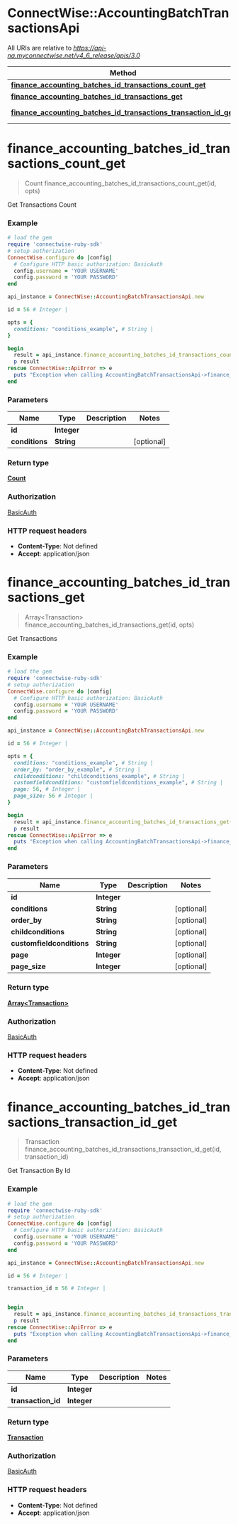 # ConnectWise::AccountingBatchTransactionsApi

All URIs are relative to *https://api-na.myconnectwise.net/v4_6_release/apis/3.0*

Method | HTTP request | Description
------------- | ------------- | -------------
[**finance_accounting_batches_id_transactions_count_get**](AccountingBatchTransactionsApi.md#finance_accounting_batches_id_transactions_count_get) | **GET** /finance/accounting/batches/{id}/transactions/count | 
[**finance_accounting_batches_id_transactions_get**](AccountingBatchTransactionsApi.md#finance_accounting_batches_id_transactions_get) | **GET** /finance/accounting/batches/{id}/transactions | 
[**finance_accounting_batches_id_transactions_transaction_id_get**](AccountingBatchTransactionsApi.md#finance_accounting_batches_id_transactions_transaction_id_get) | **GET** /finance/accounting/batches/{id}/transactions/{transactionId} | 


# **finance_accounting_batches_id_transactions_count_get**
> Count finance_accounting_batches_id_transactions_count_get(id, opts)



Get Transactions Count

### Example
```ruby
# load the gem
require 'connectwise-ruby-sdk'
# setup authorization
ConnectWise.configure do |config|
  # Configure HTTP basic authorization: BasicAuth
  config.username = 'YOUR USERNAME'
  config.password = 'YOUR PASSWORD'
end

api_instance = ConnectWise::AccountingBatchTransactionsApi.new

id = 56 # Integer | 

opts = { 
  conditions: "conditions_example", # String | 
}

begin
  result = api_instance.finance_accounting_batches_id_transactions_count_get(id, opts)
  p result
rescue ConnectWise::ApiError => e
  puts "Exception when calling AccountingBatchTransactionsApi->finance_accounting_batches_id_transactions_count_get: #{e}"
end
```

### Parameters

Name | Type | Description  | Notes
------------- | ------------- | ------------- | -------------
 **id** | **Integer**|  | 
 **conditions** | **String**|  | [optional] 

### Return type

[**Count**](Count.md)

### Authorization

[BasicAuth](../README.md#BasicAuth)

### HTTP request headers

 - **Content-Type**: Not defined
 - **Accept**: application/json



# **finance_accounting_batches_id_transactions_get**
> Array&lt;Transaction&gt; finance_accounting_batches_id_transactions_get(id, opts)



Get Transactions

### Example
```ruby
# load the gem
require 'connectwise-ruby-sdk'
# setup authorization
ConnectWise.configure do |config|
  # Configure HTTP basic authorization: BasicAuth
  config.username = 'YOUR USERNAME'
  config.password = 'YOUR PASSWORD'
end

api_instance = ConnectWise::AccountingBatchTransactionsApi.new

id = 56 # Integer | 

opts = { 
  conditions: "conditions_example", # String | 
  order_by: "order_by_example", # String | 
  childconditions: "childconditions_example", # String | 
  customfieldconditions: "customfieldconditions_example", # String | 
  page: 56, # Integer | 
  page_size: 56 # Integer | 
}

begin
  result = api_instance.finance_accounting_batches_id_transactions_get(id, opts)
  p result
rescue ConnectWise::ApiError => e
  puts "Exception when calling AccountingBatchTransactionsApi->finance_accounting_batches_id_transactions_get: #{e}"
end
```

### Parameters

Name | Type | Description  | Notes
------------- | ------------- | ------------- | -------------
 **id** | **Integer**|  | 
 **conditions** | **String**|  | [optional] 
 **order_by** | **String**|  | [optional] 
 **childconditions** | **String**|  | [optional] 
 **customfieldconditions** | **String**|  | [optional] 
 **page** | **Integer**|  | [optional] 
 **page_size** | **Integer**|  | [optional] 

### Return type

[**Array&lt;Transaction&gt;**](Transaction.md)

### Authorization

[BasicAuth](../README.md#BasicAuth)

### HTTP request headers

 - **Content-Type**: Not defined
 - **Accept**: application/json



# **finance_accounting_batches_id_transactions_transaction_id_get**
> Transaction finance_accounting_batches_id_transactions_transaction_id_get(id, transaction_id)



Get Transaction By Id

### Example
```ruby
# load the gem
require 'connectwise-ruby-sdk'
# setup authorization
ConnectWise.configure do |config|
  # Configure HTTP basic authorization: BasicAuth
  config.username = 'YOUR USERNAME'
  config.password = 'YOUR PASSWORD'
end

api_instance = ConnectWise::AccountingBatchTransactionsApi.new

id = 56 # Integer | 

transaction_id = 56 # Integer | 


begin
  result = api_instance.finance_accounting_batches_id_transactions_transaction_id_get(id, transaction_id)
  p result
rescue ConnectWise::ApiError => e
  puts "Exception when calling AccountingBatchTransactionsApi->finance_accounting_batches_id_transactions_transaction_id_get: #{e}"
end
```

### Parameters

Name | Type | Description  | Notes
------------- | ------------- | ------------- | -------------
 **id** | **Integer**|  | 
 **transaction_id** | **Integer**|  | 

### Return type

[**Transaction**](Transaction.md)

### Authorization

[BasicAuth](../README.md#BasicAuth)

### HTTP request headers

 - **Content-Type**: Not defined
 - **Accept**: application/json



